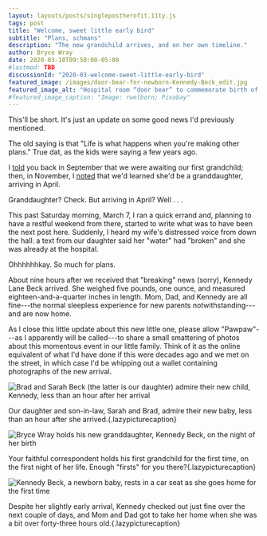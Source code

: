 ```yaml
---
layout: layouts/posts/singlepostherofit.11ty.js
tags: post
title: "Welcome, sweet little early bird"
subtitle: "Plans, schmans"
description: "The new grandchild arrives, and on her own timeline."
author: Bryce Wray
date: 2020-03-10T09:50:00-05:00
#lastmod: TBD
discussionId: "2020-03-welcome-sweet-little-early-bird"
featured_image: /images/door-bear-for-newborn-Kennedy-Beck_edit.jpg
featured_image_alt: "Hospital room “door bear” to commemorate birth of Kennedy Beck"
#featured_image_caption: "Image: rwelborn; Pixabay"
---
```


This'll be short. It's just an update on some good news I'd previously mentioned.

The old saying is that "Life is what happens when you're making other plans." True dat, as the kids were saying a few years ago.

I [told](/posts/2019/09/now-im-sixty-four) you back in September that we were awaiting our first grandchild; then, in November, I [noted](/posts/2019/11/mixed-nuts-2019-11) that we'd learned she'd be a granddaughter, arriving in April.

Granddaughter? Check. But arriving in April? Well&nbsp;.&nbsp;.&nbsp;.

This past Saturday morning, March 7, I ran a quick errand and, planning to have a restful weekend from there, started to write what was to have been the next post here. Suddenly, I heard my wife's distressed voice from down the hall: a text from our daughter said her "water" had "broken" and she was already at the hospital.

Ohhhhhhkay. So much for plans.

About nine hours after we received that "breaking" news (sorry), Kennedy Lane Beck arrived. She weighed five pounds, one ounce, and measured eighteen-and-a-quarter inches in length. Mom, Dad, and Kennedy are all fine---the normal sleepless experience for new parents notwithstanding---and are now home.

As I close this little update about this new little one, please allow "Pawpaw"---as I apparently will be called---to share a small smattering of photos about this momentous event in our little family. Think of it as the online equivalent of what I'd have done if this were decades ago and we met on the street, in which case I'd be whipping out a wallet containing photographs of the new arrival.

![Brad and Sarah Beck (the latter is our daughter) admire their new child, Kennedy, less than an hour after her arrival](/images/Mom-and-Dad-admire-Kennedy-first-night__1008x756.jpg)

Our daughter and son-in-law, Sarah and Brad, admire their new baby, less than an hour after she arrived.{.lazypicturecaption}

![Bryce Wray holds his new granddaughter, Kennedy Beck, on the night of her birth](/images/BW-holding-Kennedy-first-night__crop_1008x712.jpg)

Your faithful correspondent holds his first grandchild for the first time, on the first night of her life. Enough "firsts" for you there?{.lazypicturecaption}

![Kennedy Beck, a newborn baby, rests in a car seat as she goes home for the first time](/images/Kennedy-goes-home__crop_1008x1021.jpg)

Despite her slightly early arrival, Kennedy checked out just fine over the next couple of days, and Mom and Dad got to take her home when she was a bit over <span class="nobrk">forty-three hours old</span>.{.lazypicturecaption}